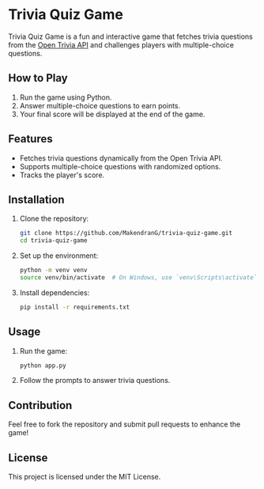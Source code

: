# Trivia Quiz Game

Trivia Quiz Game is a fun and interactive game that fetches trivia questions from the [Open Trivia API](https://opentdb.com/) and challenges players with multiple-choice questions.

## How to Play
1. Run the game using Python.
2. Answer multiple-choice questions to earn points.
3. Your final score will be displayed at the end of the game.

## Features
- Fetches trivia questions dynamically from the Open Trivia API.
- Supports multiple-choice questions with randomized options.
- Tracks the player's score.

## Installation
1. Clone the repository:
   ```bash
   git clone https://github.com/MakendranG/trivia-quiz-game.git
   cd trivia-quiz-game
   ```

2. Set up the environment:
   ```bash
   python -m venv venv
   source venv/bin/activate  # On Windows, use `venv\Scripts\activate`
   ```

3. Install dependencies:
   ```bash
   pip install -r requirements.txt
   ```

## Usage
1. Run the game:
   ```bash
   python app.py
   ```

2. Follow the prompts to answer trivia questions.

## Contribution
Feel free to fork the repository and submit pull requests to enhance the game!

## License
This project is licensed under the MIT License.
